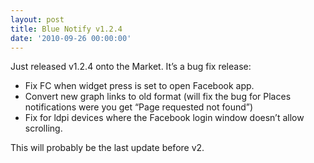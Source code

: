 ```yaml
---
layout: post
title: Blue Notify v1.2.4
date: '2010-09-26 00:00:00'
---
```


<p>Just released v1.2.4 onto the Market. It&#8217;s a bug fix release:</p>

<ul>
<li>Fix FC when widget press is set to open Facebook app.</li>
<li>Convert new graph links to old format (will fix the bug for Places notifications were you get &#8220;Page requested not found&#8221;)</li>
<li>Fix for ldpi devices where the Facebook login window doesn&#8217;t allow scrolling.</li>
</ul>

<p>This will probably be the last update before v2.</p>
